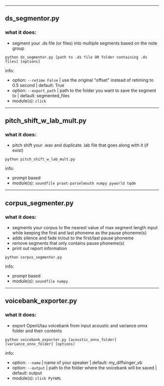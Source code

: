 ___
## ds_segmentor.py

### what it does:
- segment your .ds file (or files) into multiple segments based on the note group

```
python ds_segmentor.py [path to .ds file OR folder containing .ds files] [options]
```

info:
- option: `--retime False` | use the original "offset" instead of retiming to 0.5 second | default: True
- option: `--export_path` | path to the folder you want to save the segment to | default: segmented_files
- module(s): `click`
___
## pitch_shift_w_lab_mult.py

### what it does:
- pitch shift your .wav and duplicate .lab file that goes along with it (if exist)

```
python pitch_shift_w_lab_mult.py
```
info:
- prompt based
- module(s): `soundfile praat-parselmouth numpy pyworld tqdm`
___
## corpus_segmenter.py

### what it does:
- segments your corpus to the nearest value of max segment length input while keeping the first and last phoneme as the pause phoneme(s)
- adds silence and fade in/out to the first/last pause phoneme
- remove segments that only contains pause phoneme(s)
- print out report information

```
python corpus_segmenter.py
```
info:
- prompt based
- module(s): `soundfile numpy`
___
## voicebank_exporter.py

### what it does:
- export OpenUtau voicebank from input acoustic and variance onnx folder and their contents

```
python voicebank_exporter.py [acoustic_onnx_folder] [variance_onnx_folder] [options]
```

info:
- option: `--name` | name of your speaker | default: my_diffsinger_vb
- option: `--output` | path to the folder where the voicebank will be saved | default: output
- module(s): `click PyYAML`

